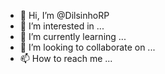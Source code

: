 - 👋 Hi, I’m @DilsinhoRP
- 👀 I’m interested in ...
- 🌱 I’m currently learning ...
- 💞️ I’m looking to collaborate on ...
- 📫 How to reach me ...

<!---
DilsinhoRP/DilsinhoRP is a ✨ special ✨ repository because its `README.md` (this file) appears on your GitHub profile.
You can click the Preview link to take a look at your changes.
--->
